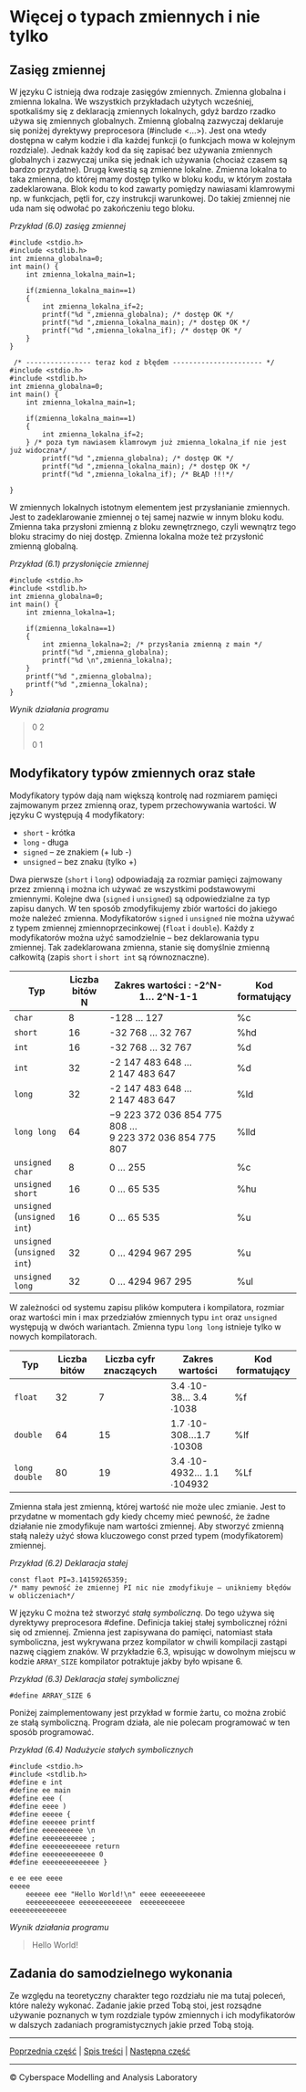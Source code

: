 # Więcej o typach zmiennych i nie tylko
## **Zasięg zmiennej**
W języku C istnieją dwa rodzaje zasięgów zmiennych. Zmienna globalna i zmienna lokalna. We wszystkich przykładach użytych wcześniej, spotkaliśmy się z deklaracją zmiennych lokalnych, gdyż bardzo rzadko używa się zmiennych globalnych. Zmienną globalną zazwyczaj deklaruje się poniżej dyrektywy preprocesora (#include <…>). Jest ona wtedy dostępna w całym kodzie i dla każdej funkcji (o funkcjach mowa w kolejnym rozdziale). Jednak każdy kod da się zapisać bez używania zmiennych globalnych i zazwyczaj unika się jednak ich używania (chociaż czasem są bardzo przydatne). Drugą kwestią są zmienne lokalne. Zmienna lokalna to taka zmienna, do której mamy dostęp tylko w bloku kodu, w którym została zadeklarowana. Blok kodu to kod zawarty pomiędzy nawiasami klamrowymi np. w funkcjach, pętli for, czy instrukcji warunkowej. Do takiej zmiennej nie uda nam się odwołać po zakończeniu tego bloku. 

*Przykład (6.0) zasięg zmiennej*
```
#include <stdio.h>
#include <stdlib.h>
int zmienna_globalna=0;
int main() {
	int zmienna_lokalna_main=1;
	
	if(zmienna_lokalna_main==1)
	{
		int zmienna_lokalna_if=2;
 		printf("%d ",zmienna_globalna); /* dostęp OK */
 		printf("%d ",zmienna_lokalna_main); /* dostęp OK */
 		printf("%d ",zmienna_lokalna_if); /* dostęp OK */
	}
}
```
```
 /* ---------------- teraz kod z błędem ---------------------- */
#include <stdio.h>
#include <stdlib.h>
int zmienna_globalna=0;
int main() {
	int zmienna_lokalna_main=1;
	
	if(zmienna_lokalna_main==1)
	{
		int zmienna_lokalna_if=2;
	} /* poza tym nawiasem klamrowym już zmienna_lokalna_if nie jest już widoczna*/
		printf("%d ",zmienna_globalna); /* dostęp OK */
 		printf("%d ",zmienna_lokalna_main); /* dostęp OK */
 		printf("%d ",zmienna_lokalna_if); /* BŁĄD !!!*/

}

```

W zmiennych lokalnych istotnym elementem jest przysłanianie zmiennych. Jest to zadeklarowanie zmiennej o tej samej nazwie w innym bloku kodu. Zmienna taka przysłoni zmienną z bloku zewnętrznego, czyli wewnątrz tego bloku stracimy do niej dostęp. Zmienna lokalna może też przysłonić zmienną globalną.

*Przykład (6.1) przysłonięcie zmiennej*
```
#include <stdio.h>
#include <stdlib.h>
int zmienna_globalna=0;
int main() {
	int zmienna_lokalna=1;
	
	if(zmienna_lokalna==1)
	{
		int zmienna_lokalna=2; /* przysłania zmienną z main */
 		printf("%d ",zmienna_globalna);
 		printf("%d \n",zmienna_lokalna);
	}
	printf("%d ",zmienna_globalna);
 	printf("%d ",zmienna_lokalna);
}

```

*Wynik działania programu*

>0 2
>
>0 1

## **Modyfikatory typów zmiennych oraz stałe**
Modyfikatory typów dają nam większą kontrolę nad rozmiarem pamięci zajmowanym przez zmienną oraz, typem przechowywania wartości. W języku C występują 4 modyfikatory:

- `short` - krótka
- `long` - długa
- `signed` – ze znakiem (+ lub -)
- `unsigned` – bez znaku (tylko +)

Dwa pierwsze (`short` i `long`) odpowiadają za rozmiar pamięci zajmowany przez zmienną i można ich używać ze wszystkimi podstawowymi zmiennymi. Kolejne dwa (`signed` i `unsigned`) są odpowiedzialne za typ zapisu danych. W ten sposób zmodyfikujemy zbiór wartości do jakiego może należeć zmienna. Modyfikatorów `signed` i `unsigned` nie można używać z typem zmiennej zmiennoprzecinkowej (`float` i `double`). Każdy z modyfikatorów można użyć samodzielnie – bez deklarowania typu zmiennej. Tak zadeklarowana zmienna, stanie się domyślnie zmienną całkowitą (zapis  `short`  i `short int` są równoznaczne).  

|Typ|Liczba bitów N|Zakres wartości : -2^N-1… 2^N-1-1|Kod formatujący|
| - | - | - | - |
|`char`|8 |-128 … 127|%c|
|`short`|16|-32 768 … 32 767|%hd |
|`int` |16|-32 768 … 32 767|%d|
|`int` |32|-2 147 483 648 … 2 147 483 647|%d|
|`long`|32|-2 147 483 648 … 2 147 483 647|%ld |
|`long long`|64|−9 223 372 036 854 775 808 …9 223 372 036 854 775 807|%lld |
|`unsigned char`|8|0 … 255|%c|
|`unsigned short`|16|0 … 65 535|%hu |
|`unsigned` (`unsigned int`)|16|0 … 65 535|%u |
|`unsigned` (`unsigned int`)|32|0 … 4294 967 295|%u|
|`unsigned long`|32|0 … 4294 967 295|%ul |

W zależności od systemu zapisu plików komputera i kompilatora, rozmiar oraz wartości min i max przedziałów zmiennych typu `int` oraz `unsigned` występują w dwóch wariantach. 
Zmienna typu `long long` istnieje tylko w nowych kompilatorach.

|Typ|Liczba bitów|Liczba cyfr znaczących|Zakres wartości  |Kod formatujący|
| - | - | - | - | - |
|`float` |32|7|3.4 ∙10-38… 3.4 ∙1038|%f|
|`double`|64|15|1.7 ∙10-308…1.7 ∙10308|%lf|
|`long double`|80|19|3.4 ∙10-4932… 1.1 ∙104932|%Lf|

Zmienna stała jest zmienną, której wartość nie może ulec zmianie. Jest to przydatne w momentach gdy kiedy chcemy mieć pewność, że żadne działanie nie zmodyfikuje nam wartości zmiennej. Aby stworzyć zmienną stałą należy użyć słowa kluczowego const przed typem (modyfikatorem) zmiennej.

*Przykład (6.2) Deklaracja stałej*
```
const flaot PI=3.14159265359;
/* mamy pewność że zmiennej PI nic nie zmodyfikuje – unikniemy błędów w obliczeniach*/
```

W języku C można też stworzyć *stałą symboliczną*. Do tego używa się dyrektywy preprocesora #define. Definicja takiej stałej symbolicznej różni się od zmiennej. Zmienna jest zapisywana do pamięci, natomiast stała symboliczna, jest wykrywana przez kompilator w chwili kompilacji zastąpi nazwę ciągiem znaków. W przykładzie 6.3, wpisując w dowolnym miejscu w kodzie `ARRAY_SIZE` kompilator potraktuje jakby było wpisane 6.

*Przykład (6.3) Deklaracja stałej symbolicznej*

`#define ARRAY_SIZE 6`

Poniżej zaimplementowany jest przykład w formie żartu, co można zrobić ze stałą symboliczną. Program działa, ale nie polecam programować w ten sposób programować.

*Przykład (6.4) Nadużycie stałych symbolicznych*
```
#include <stdio.h>
#include <stdlib.h>
#define e int
#define ee main
#define eee (
#define eeee )
#define eeeee {
#define eeeeee printf
#define eeeeeeeeee \n
#define eeeeeeeeeee ;
#define eeeeeeeeeeee return
#define eeeeeeeeeeeee 0
#define eeeeeeeeeeeeee }

e ee eee eeee
eeeee
	eeeeee eee "Hello World!\n" eeee eeeeeeeeeee
	eeeeeeeeeeee eeeeeeeeeeeee  eeeeeeeeeee
eeeeeeeeeeeeee

```
*Wynik działania programu*

>Hello World!


## Zadania do samodzielnego wykonania
Ze względu na teoretyczny charakter tego rozdziału nie ma tutaj poleceń, które należy wykonać. Zadanie jakie przed Tobą stoi, jest rozsądne używanie poznanych w tym rozdziale typów zmiennych i ich modyfikatorów w dalszych zadaniach programistycznych jakie przed Tobą stoją.

***
[Poprzednia część](https://github.com/CyberMALab/Instrukcja-wyboru-switch-case.git) | [Spis treści](https://github.com/CyberMALab/Wprowadzenie-do-programowania-w-j-zyku-ANSI-C.git) | [Następna część](https://github.com/CyberMALab/Comming-Soon.git)
***
&copy; Cyberspace Modelling and Analysis Laboratory
